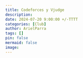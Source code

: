 ```yaml
---
title: Codeforces y Vjudge
description: 
date: 2024-07-20 9:00:00 +/-TTTT
categories: [Club]
author: ArielParra 
tags: []
pin: false
mermaid: false
image:
---
```

